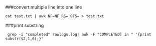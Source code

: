 ###convert multiple line into one line
```
cat test.txt | awk NF=NF RS= OFS= > test.txt
```

###print substring
```
 grep -i "completed" rawlogs.log| awk -F "COMPLETED] in " '{print substr($2,1,6);}'
```
